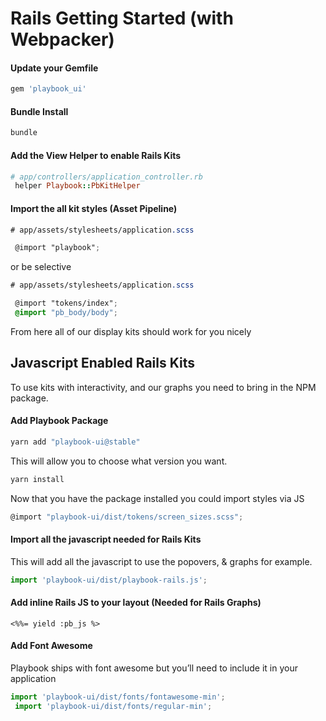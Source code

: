 # Rails Getting Started (with Webpacker)

#### Update your Gemfile
```sh
gem 'playbook_ui'
```

#### Bundle Install
```sh
bundle
```

#### Add the View Helper to enable Rails Kits
```rb
# app/controllers/application_controller.rb
 helper Playbook::PbKitHelper
```

#### Import the all kit styles (Asset Pipeline)
```scss
# app/assets/stylesheets/application.scss

 @import "playbook";
```

or be selective 

```scss
# app/assets/stylesheets/application.scss

 @import "tokens/index";
 @import "pb_body/body";
```

From here all of our display kits should work for you nicely


## Javascript Enabled Rails Kits
To use kits with interactivity, and our graphs you need to bring in the NPM package.

#### Add Playbook Package
```sh
yarn add "playbook-ui@stable"
```

This will allow you to choose what version you want.

```sh
yarn install
```

Now that you have the package installed you could import styles via JS

```jsx
@import "playbook-ui/dist/tokens/screen_sizes.scss";
```


#### Import all the javascript needed for Rails Kits

This will add all the javascript to use the popovers, & graphs for example.

```js
import 'playbook-ui/dist/playbook-rails.js';
```

#### Add inline Rails JS to your layout (Needed for Rails Graphs)

```erb
<%%= yield :pb_js %>
```

#### Add Font Awesome

Playbook ships with font awesome but you’ll need to include it in your application

```js
import 'playbook-ui/dist/fonts/fontawesome-min';
 import 'playbook-ui/dist/fonts/regular-min';
```